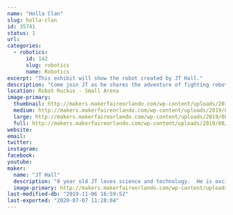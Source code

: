 ```yaml
---
name: "Holla Clan"
slug: holla-clan
id: 35741
status: 1
url: 
categories:
  - robotics:
      id: 142
      slug: robotics
      name: Robotics
excerpt: "This exhibit will show the robot created by JT Hall."
description: "Come join JT as he shares the adventure of fighting robots!  He will gladly tell you all he has learned in the process!  JT is still working on his bot and will be adding some creative flare here soon!"
location: Robot Ruckus - Small Arena
image-primary:
  thumbnail: http://makers.makerfaireorlando.com/wp-content/uploads/2019/08/JTs-Bot-150x150.jpg
  medium: http://makers.makerfaireorlando.com/wp-content/uploads/2019/08/JTs-Bot-225x300.jpg
  large: http://makers.makerfaireorlando.com/wp-content/uploads/2019/08/JTs-Bot.jpg
  full: http://makers.makerfaireorlando.com/wp-content/uploads/2019/08/JTs-Bot.jpg
website: 
email: 
twitter: 
instagram: 
facebook: 
youtube: 
maker:
  name: "JT Hall"
  description: "8 year old JT loves science and technology.  He is excited to enter the world of robots! "
  image-primary: http://makers.makerfaireorlando.com/wp-content/uploads/2019/08/IMG_1142-683x1024.jpg
last-modified-db: "2019-11-06 16:59:52"
last-exported: "2020-07-07 11:28:04"
---
```

